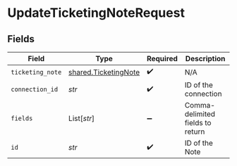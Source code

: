 # UpdateTicketingNoteRequest


## Fields

| Field                                                        | Type                                                         | Required                                                     | Description                                                  |
| ------------------------------------------------------------ | ------------------------------------------------------------ | ------------------------------------------------------------ | ------------------------------------------------------------ |
| `ticketing_note`                                             | [shared.TicketingNote](../../models/shared/ticketingnote.md) | :heavy_check_mark:                                           | N/A                                                          |
| `connection_id`                                              | *str*                                                        | :heavy_check_mark:                                           | ID of the connection                                         |
| `fields`                                                     | List[*str*]                                                  | :heavy_minus_sign:                                           | Comma-delimited fields to return                             |
| `id`                                                         | *str*                                                        | :heavy_check_mark:                                           | ID of the Note                                               |